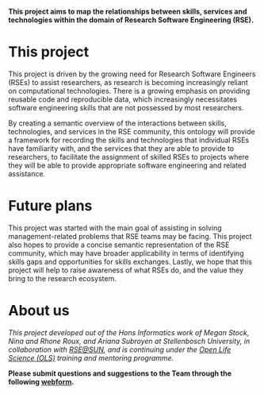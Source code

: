 
**This project aims to map the relationships between skills, services and technologies within the domain of Research Software Engineering (RSE).** 

# This project

This project is driven by the growing need for Research Software Engineers (RSEs) to assist researchers, as research is becoming increasingly reliant on computational technologies. There is a growing emphasis on providing reusable code and reproducible data, which increasingly necessitates software engineering skills that are not possessed by most researchers. 

By creating a semantic overview of the interactions between skills, technologies, and services in the RSE community, this ontology will provide a framework for recording the skills and technologies that individual RSEs have familiarity with, and the services that they are able to provide to researchers, to facilitate the assignment of skilled RSEs to projects where they will be able to provide appropriate software engineering and related assistance.

# Future plans

This project was started with the main goal of assisting in solving management-related problems that RSE teams may be facing. This project also hopes to provide a concise semantic representation of the RSE community, which may have broader applicability in terms of identifying skills gaps and opportunities for skills exchanges. Lastly, we hope that this project will help to raise awareness of what RSEs do, and the value they bring to the research ecosystem.


# About us

_This project developed out of the Hons Informatics work of Megan Stock, Nina and Rhone Roux, and Ariana Subroyen at Stellenbosch University, in collaboration with [RSE@SUN](https://rse.sun.ac.za/), and is continuing under the [Open Life Science (OLS)](https://openlifesci.org/ols-6) training and mentoring programme._

**Please submit questions and suggestions to the Team through the following [webform](https://forms.office.com/r/qvKb6bfwaW).**
